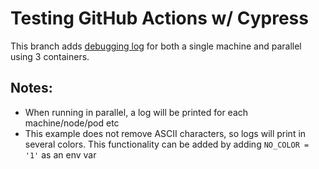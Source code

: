 # Testing GitHub Actions w/ Cypress

This branch adds [debugging log](https://docs.cypress.io/guides/references/troubleshooting#Print-DEBUG-logs) for both a single machine and parallel using 3 containers. 

## Notes:
- When running in parallel, a log will be printed for each machine/node/pod etc
- This example does not remove ASCII characters, so logs will print in several colors. This functionality can be added by adding `NO_COLOR = '1'` as an env var

